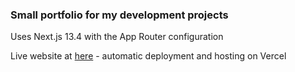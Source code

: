 ### Small portfolio for my development projects 

Uses Next.js 13.4 with the App Router configuration

Live website at [here](https://dev.georgestaniland.net) - automatic deployment and hosting on Vercel
